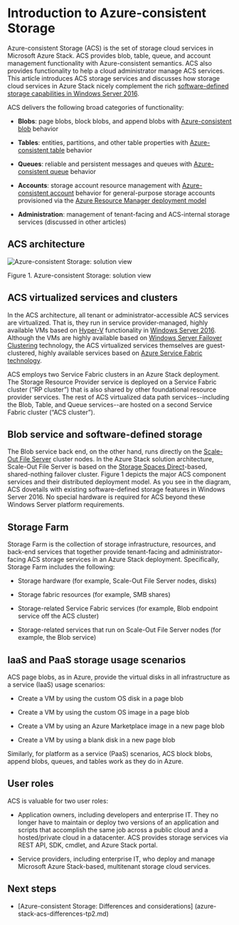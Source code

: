# Introduction to Azure-consistent Storage



Azure-consistent Storage (ACS) is the set of storage cloud services in
Microsoft Azure Stack. ACS provides blob, table, queue, and account
management functionality with Azure-consistent semantics. ACS also provides functionality to
help a cloud administrator manage ACS services. This article introduces
ACS storage services and discusses how storage cloud services in Azure
Stack nicely complement the rich [software-defined storage
capabilities in Windows Server
2016](https://blogs.technet.microsoft.com/windowsserver/2016/04/14/ten-reasons-youll-love-windows-server-2016-5-software-defined-storage/).

ACS delivers the following broad categories of functionality:

- **Blobs**: page blobs, block blobs, and append blobs with
    [Azure-consistent
    blob](https://msdn.microsoft.com/en-us/library/azure/dd179355.aspx#Anchor_1)
    behavior

- **Tables**: entities, partitions, and other table properties with
    [Azure-consistent
    table](https://msdn.microsoft.com/en-us/library/azure/dd179355.aspx#Anchor_3)
    behavior

- **Queues**: reliable and persistent messages and queues with
    [Azure-consistent
    queue](https://msdn.microsoft.com/en-us/library/azure/dd179355.aspx#Anchor_2)
    behavior

- **Accounts**: storage account resource management with
    [Azure-consistent
    account](https://azure.microsoft.com/en-us/documentation/articles/storage-create-storage-account/)
    behavior for general-purpose storage accounts provisioned via the [Azure
    Resource Manager deployment
    model](https://azure.microsoft.com/en-us/documentation/articles/resource-manager-deployment-model/)

- **Administration**: management of tenant-facing and ACS-internal
    storage services (discussed in other articles)

<span id="_Toc386544160" class="anchor"><span id="_Toc389466733" class="anchor"><span id="_Toc433223833" class="anchor"></span></span></span>
## ACS architecture

![Azure-consistent
Storage: solution view](./media/azure-stack-storage-overview/acs-solution-view.png)

<span id="_Ref428549771" class="anchor"></span>Figure 1. Azure-consistent
Storage: solution view

## ACS virtualized services and clusters

In the ACS architecture, all tenant or administrator-accessible ACS
services are virtualized. That is, they run in service provider-managed,
highly available VMs based on
[Hyper-V](https://technet.microsoft.com/en-us/library/dn765471.aspx)
functionality in [Windows Server
2016](http://www.microsoft.com/en-us/server-cloud/products/windows-server-2016/).
Although the VMs are highly available based on [Windows Server Failover
Clustering](https://technet.microsoft.com/en-us/library/dn765474.aspx)
technology, the ACS virtualized services themselves are guest-clustered,
highly available services based on [Azure Service Fabric
technology](http://azure.microsoft.com/en-us/campaigns/service-fabric/).

ACS employs two Service Fabric clusters in an Azure Stack deployment.
The Storage Resource Provider service is deployed on a Service Fabric
cluster (“RP cluster”) that is also shared by other foundational
resource provider services. The rest of ACS virtualized data path
services--including the Blob, Table, and Queue services--are hosted on
a second Service Fabric cluster (“ACS cluster”).

## Blob service and software-defined storage

The Blob service back end, on the other hand, runs directly on the
[Scale-Out File Server](https://technet.microsoft.com/en-us/library/hh831349.aspx)
cluster nodes. In the Azure Stack solution architecture, Scale-Out File Server is
based on the [Storage Spaces Direct](https://technet.microsoft.com/en-us/library/mt126109.aspx)-based,
shared-nothing failover cluster. Figure 1 depicts the major ACS
component services and their distributed deployment model. As you see in
the diagram, ACS dovetails with existing software-defined storage features in Windows Server 2016. No special
hardware is required for ACS beyond these Windows Server platform
requirements.

## Storage Farm

Storage Farm is the collection of storage infrastructure, resources, and
back-end services that together provide tenant-facing and administrator-facing
ACS storage services in an Azure Stack deployment. Specifically, Storage Farm includes the following:

- Storage hardware (for example, Scale-Out File Server nodes, disks)

- Storage fabric resources (for example, SMB shares)

- Storage-related Service Fabric services (for example, Blob endpoint service
    off the ACS cluster)

- Storage-related services that run on Scale-Out File Server nodes (for example, the Blob service)

## IaaS and PaaS storage usage scenarios

ACS page blobs, as in Azure, provide the virtual disks in all
infrastructure as a service (IaaS) usage scenarios:

- Create a VM by using the custom OS disk in a page blob

- Create a VM by using the custom OS image in a page blob

- Create a VM by using an Azure Marketplace image in a new page blob

- Create a VM by using a blank disk in a new page blob

Similarly, for platform as a service (PaaS) scenarios, ACS block blobs,
append blobs, queues, and tables work as they do in Azure.

## User roles


ACS is valuable for two user roles:

- Application owners, including developers and enterprise IT. They no
    longer have to maintain or deploy two versions of an application
    and scripts that accomplish the same job across a public cloud and
    a hosted/private cloud in a datacenter. ACS provides storage services via REST API, SDK, cmdlet, and Azure Stack portal.

- Service providers, including enterprise IT, who deploy and manage
    Microsoft Azure Stack-based, multitenant storage cloud
    services.

## Next steps


- <span id="Concepts" class="anchor"></span> [Azure-consistent Storage:
    Differences and considerations] (azure-stack-acs-differences-tp2.md)
